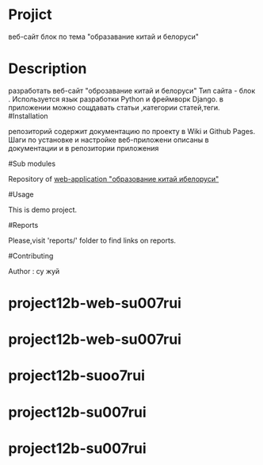 # Projict

веб-сайт блок по тема "образавание китай и белоруси"

# Description

разработать веб-сайт "оброзавание китай и белоруси"
Тип сайта - блок .
Используется язык разработки Python и фреймворк Django.
в приложении можно сощдавать статьи ,категории статей,теги.
#Installation

репозиторий содержит документацию по проекту в Wiki и Github Pages.
Шаги по установке и настройке веб-приложени описаны в документации 
и в репозитории приложения

#Sub modules

Repository of [web-application "образование китай 
ибелоруси"](git@github.com:fpmi-hci-2023/project12b-web-su007rui.git)

#Usage

This is demo project.

#Reports

Please,visit 'reports/' folder to find links on reports.

#Contributing

Author : су жуй
# project12b-web-su007rui
# project12b-web-su007rui
# project12b-suoo7rui
# project12b-su007rui
# project12b-su007rui
